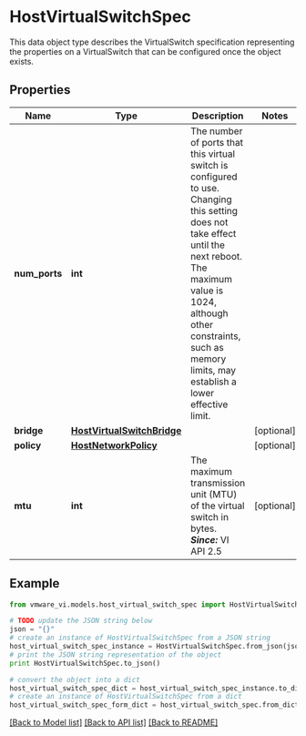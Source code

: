 # HostVirtualSwitchSpec

This data object type describes the VirtualSwitch specification representing the properties on a VirtualSwitch that can be configured once the object exists. 

## Properties
Name | Type | Description | Notes
------------ | ------------- | ------------- | -------------
**num_ports** | **int** | The number of ports that this virtual switch is configured to use.  Changing this setting does not take effect until the next reboot. The maximum value is 1024, although other constraints, such as memory limits, may establish a lower effective limit.  | 
**bridge** | [**HostVirtualSwitchBridge**](HostVirtualSwitchBridge.md) |  | [optional] 
**policy** | [**HostNetworkPolicy**](HostNetworkPolicy.md) |  | [optional] 
**mtu** | **int** | The maximum transmission unit (MTU) of the virtual switch in bytes.  ***Since:*** VI API 2.5  | [optional] 

## Example

```python
from vmware_vi.models.host_virtual_switch_spec import HostVirtualSwitchSpec

# TODO update the JSON string below
json = "{}"
# create an instance of HostVirtualSwitchSpec from a JSON string
host_virtual_switch_spec_instance = HostVirtualSwitchSpec.from_json(json)
# print the JSON string representation of the object
print HostVirtualSwitchSpec.to_json()

# convert the object into a dict
host_virtual_switch_spec_dict = host_virtual_switch_spec_instance.to_dict()
# create an instance of HostVirtualSwitchSpec from a dict
host_virtual_switch_spec_form_dict = host_virtual_switch_spec.from_dict(host_virtual_switch_spec_dict)
```
[[Back to Model list]](../README.md#documentation-for-models) [[Back to API list]](../README.md#documentation-for-api-endpoints) [[Back to README]](../README.md)


